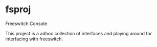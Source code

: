 # fsproj
Freeswitch Console

This project is a adhoc collection of interfaces and playing around for interfacing with freeswitch.